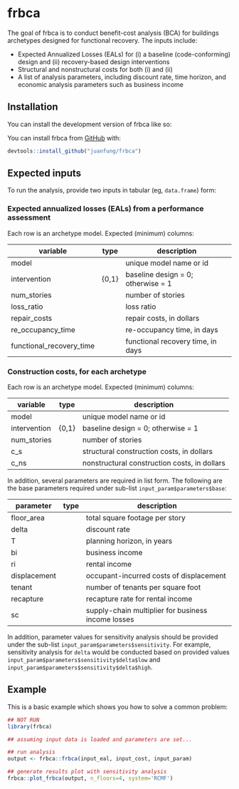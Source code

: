 
<!-- README.md is generated from README.Rmd. Please edit that file -->

# frbca

<!-- badges: start -->
<!-- badges: end -->

The goal of frbca is to conduct benefit-cost analysis (BCA) for
buildings archetypes designed for functional recovery. The inputs
include:

- Expected Annualized Losses (EALs) for (i) a baseline (code-conforming)
  design and (ii) recovery-based design interventions
- Structural and nonstructural costs for both (i) and (ii)
- A list of analysis parameters, including discount rate, time horizon,
  and economic analysis parameters such as business income

## Installation

You can install the development version of frbca like so:

You can install frbca from [GitHub](https://github.com) with:

``` r
devtools::install_github("juanfung/frbca")
```

## Expected inputs

To run the analysis, provide two inputs in tabular (eg, `data.frame`)
form:

### Expected annualized losses (EALs) from a performance assessment

Each row is an archetype model. Expected (minimum) columns:

| variable                 | type  | description                        |
|--------------------------|-------|------------------------------------|
| model                    | <chr> | unique model name or id            |
| intervention             | {0,1} | baseline design = 0; otherwise = 1 |
| num_stories              | <dbl> | number of stories                  |
| loss_ratio               | <dbl> | loss ratio                         |
| repair_costs             | <dbl> | repair costs, in dollars           |
| re_occupancy_time        | <dbl> | re-occupancy time, in days         |
| functional_recovery_time | <dbl> | functional recovery time, in days  |

### Construction costs, for each archetype

Each row is an archetype model. Expected (minimum) columns:

| variable     | type  | description                                  |
|--------------|-------|----------------------------------------------|
| model        | <chr> | unique model name or id                      |
| intervention | {0,1} | baseline design = 0; otherwise = 1           |
| num_stories  | <dbl> | number of stories                            |
| c_s          | <dbl> | structural construction costs, in dollars    |
| c_ns         | <dbl> | nonstructural construction costs, in dollars |

In addition, several parameters are required in list form. The following
are the base parameters required under sub-list
`input_param$parameters$base`:

| parameter    | type    | description                                        |
|--------------|---------|----------------------------------------------------|
| floor_area   | <dbl>   | total square footage per story                     |
| delta        | <delta> | discount rate                                      |
| T            | <dbl>   | planning horizon, in years                         |
| bi           | <dbl>   | business income                                    |
| ri           | <dbl>   | rental income                                      |
| displacement | <dbl>   | occupant-incurred costs of displacement            |
| tenant       | <dbl>   | number of tenants per square foot                  |
| recapture    | <dbl>   | recapture rate for rental income                   |
| sc           | <sc>    | supply-chain multiplier for business income losses |

In addition, parameter values for sensitivity analysis should be
provided under the sub-list `input_param$parameters$sensitivity`. For
example, sensitivity analysis for `delta` would be conducted based on
provided values `input_param$parameters$sensitivity$delta$low` and
`input_param$parameters$sensitivity$delta$high`.

## Example

This is a basic example which shows you how to solve a common problem:

``` r
## NOT RUN
library(frbca)

## assuming input data is loaded and parameters are set...

## run analysis
output <- frbca::frbca(input_eal, input_cost, input_param)

## generate results plot with sensitivity analysis
frbca::plot_frbca(output, n_floors=4, system='RCMF')
```

